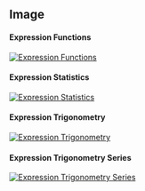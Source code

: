 ## Image

#### Expression Functions

[![Expression Functions](https://nequeo-public.s3.ap-southeast-2.amazonaws.com/media/wolfram-calculator-functions.png)](https://www.dznequeo.net/awscs/mathexpression)


#### Expression Statistics

[![Expression Statistics](https://nequeo-public.s3.ap-southeast-2.amazonaws.com/media/wolfram-calculator-statistics.png)](https://www.dznequeo.net/awscs/mathexpression)


#### Expression Trigonometry

[![Expression Trigonometry](https://nequeo-public.s3.ap-southeast-2.amazonaws.com/media/wolfram-calculator-trigonometry.png)](https://www.dznequeo.net/awscs/mathexpression)


#### Expression Trigonometry Series

[![Expression Trigonometry Series](https://nequeo-public.s3.ap-southeast-2.amazonaws.com/media/wolfram-calculator-trigonometry-series.png)](https://www.dznequeo.net/awscs/mathexpression)

